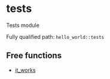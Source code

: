 # tests

Tests module

Fully qualified path: `hello_world::tests`

## Free functions

- [it_works](./hello_world-tests-it_works.md)

